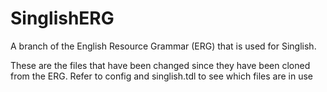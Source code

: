 # SinglishERG

A branch of the English Resource Grammar (ERG) that is used for Singlish.

These are the files that have been changed since they have been cloned from the ERG.
Refer to config and singlish.tdl to see which files are in use

